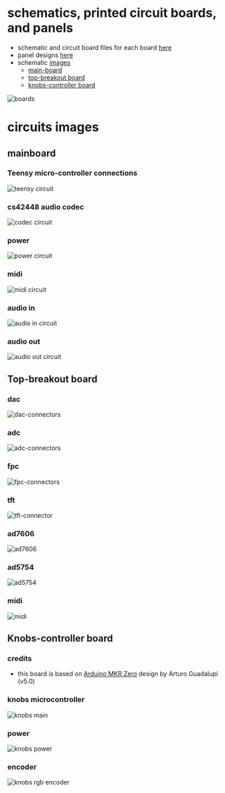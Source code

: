 # schematics, printed circuit boards, and panels
* schematic and circuit board files for each board [here](boards)
* panel designs [here](panel)
* schematic [images](#circuits-images)
  * [main-board](#mainboard)
  * [top-breakout board](#top-breakout-board)
  * [knobs-controller board](#knobs-controller-board)

![boards](technical-drawing.svg)

# circuits images
## mainboard
### Teensy micro-controller connections
![teensy circuit](boards/mainboard/images/circuit_sheet_teensy.png)
### cs42448 audio codec
![codec circuit](boards/mainboard/images/circuit_sheet_codec.png)
### power
![power circuit](boards/mainboard/images/circuit_sheet_power.png)
### midi
![midi circuit](boards/mainboard/images/circuit_sheet_midi.png)
### audio in
![audio in circuit](boards/mainboard/images/circuit_sheet_audio_in.png)
### audio out
![audio out circuit](boards/mainboard/images/circuit_sheet_audio_out.png)

## Top-breakout board
### dac
![dac-connectors](boards/topbreakout/images/topbreakout-dac-connectors.png)
### adc
![adc-connectors](boards/topbreakout/images/topbreakout-adc-connectors.png)
### fpc
![fpc-connectors](boards/topbreakout/images/topbreakout-fpc-connectors.png)
### tft
![tft-connector](boards/topbreakout/images/topbreakout-tft-connector.png)
### ad7606
![ad7606](boards/topbreakout/images/topbreakout-ad7606.png)
### ad5754 
![ad5754](boards/topbreakout/images/topbreakout-ad5754.png)
### midi
![midi](boards/topbreakout/images/topbreakout-midi.png)

## Knobs-controller board
### credits
* this board is based on [Arduino MKR Zero](https://store.arduino.cc/arduino-mkr-zero-i2s-bus-sd-for-sound-music-digital-audio-data) design by Arturo Guadalupi (v5.0)
### knobs microcontroller
![knobs main](boards/knobs-controller/images/schematic_kc_main.png)
### power
![knobs power](boards/knobs-controller/images/schematic_kc_power.png)
### encoder
![knobs rgb encoder](boards/knobs-controller/images/schematic_kc_rgb_encoder.png)
